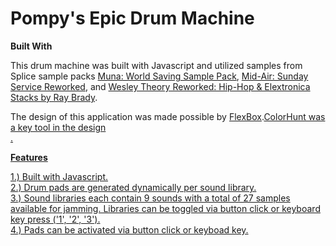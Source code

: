 # Pompy's Epic Drum Machine

<strong>Built With</strong>

This drum machine was built with Javascript and utilized samples from Splice sample packs <a href="https://splice.com/sounds/splice/muna-pack"> Muna: World Saving Sample Pack</a>, <a href="https://splice.com/sounds/jammcard-samples/jammcard-mid-air-sunday-service-reworked"> Mid-Air: Sunday Service Reworked</a>, and <a href="https://splice.com/sounds/jammcard-samples/wesley-theory-reworked-hip-hop-electronica-stacks-by-ray-brady"> Wesley Theory Reworked: Hip-Hop & Elextronica Stacks by Ray Brady</a>.<br>

The design of this application was made possible by <a href="https://developer.mozilla.org/es/docs/Web/CSS/CSS_Flexible_Box_Layout/Usando_las_cajas_flexibles_CSS">FlexBox</a>.<a href="https://colorhunt.co/">ColorHunt was a key tool in the design<br>.

<strong>Features</strong>

1.) Built with Javascript. <br>
2.) Drum pads are generated dynamically per sound library.<br>
3.) Sound libraries each contain 9 sounds with a total of 27 samples available for jamming. Libraries can be toggled via button click or keyboard key press ('1', '2', '3').<br>
4.) Pads can be activated via button click or keyboad key.<br>


